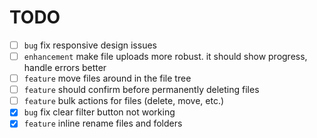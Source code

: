 # TODO

- [ ] `bug` fix responsive design issues
- [ ] `enhancement` make file uploads more robust. it should show progress, handle errors better
- [ ] `feature` move files around in the file tree
- [ ] `feature` should confirm before permanently deleting files
- [ ] `feature` bulk actions for files (delete, move, etc.)
- [x] `bug` fix clear filter button not working
- [x] `feature` inline rename files and folders
